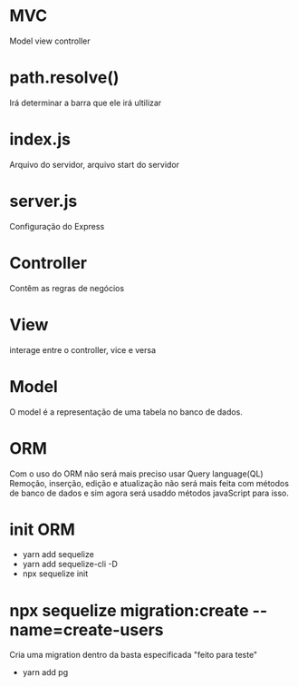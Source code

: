 # MVC 
Model view controller

# path.resolve() 
Irá determinar a barra que ele irá ultilizar 

# index.js
Arquivo do servidor, arquivo start do servidor


# server.js
Configuração do Express

# Controller 
Contêm as regras de negócios

# View 
interage entre o controller, vice e versa

# Model 
O model é a representação de uma tabela no banco de dados.

# ORM
Com o uso do ORM não será mais preciso usar Query language(QL) Remoção, inserção, edição e atualização não será mais feita com métodos de banco de dados e sim agora será usaddo métodos javaScript para isso.

# init ORM
- yarn add sequelize
- yarn add sequelize-cli -D
- npx sequelize init
# npx sequelize migration:create --name=create-users 
Cria uma migration dentro da basta especificada "feito para teste"
- yarn add pg



